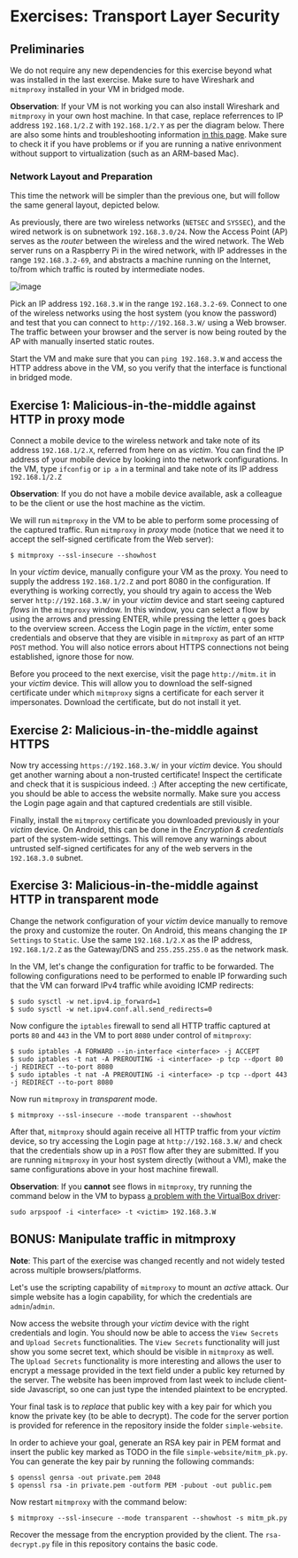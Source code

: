 # Exercises: Transport Layer Security

## Preliminaries

We do not require any new dependencies for this exercise beyond what was installed in the last exercise. Make sure to have Wireshark and `mitmproxy` installed in your VM in bridged mode.

**Observation**: If your VM is not working you can also install Wireshark and `mitmproxy` in your own host machine. In that case, replace referrences to IP address `192.168.1/2.Z` with `192.168.1/2.Y` as per the diagram below.
There are also some hints and troubleshooting information [in this page](hints.md). Make sure to check it if you have problems or if you are running a native enrivonment without support to virtualization (such as an ARM-based Mac). 

### Network Layout and Preparation

This time the network will be simpler than the previous one, but will follow the same general layout, depicted below.

As previously, there are two wireless networks (`NETSEC` and `SYSSEC`), and the wired network is on subnetwork `192.168.3.0/24`.
Now the Access Point (AP) serves as the _router_ between the wireless and the wired network.
The Web server runs on a Raspberry Pi in the wired network, with IP addresses in the range `192.168.3.2-69`, and abstracts a machine running on the Internet, to/from which traffic is routed by intermediate nodes.

![image](https://github.com/dfaranha/au-syssec-f23/blob/master/exercises/06_transport_layer_security/network-layout.png)

Pick an IP address `192.168.3.W` in the range `192.168.3.2-69`.
Connect to one of the wireless networks using the host system (you know the password) and test that you can connect to `http://192.168.3.W/` using a Web browser.
The traffic between your browser and the server is now being routed by the AP with manually inserted static routes.

Start the VM and make sure that you can `ping 192.168.3.W` and access the HTTP address above in the VM, so you verify that the interface is functional in bridged mode.

## Exercise 1: Malicious-in-the-middle against HTTP in proxy mode

Connect a mobile device to the wireless network and take note of its address `192.168.1/2.X`, referred from here on as *victim*.
You can find the IP address of your mobile device by looking into the network configurations.
In the VM, type `ifconfig` or `ip a` in a terminal and take note of its IP address `192.168.1/2.Z`

**Observation**: If you do not have a mobile device available, ask a colleague to be the client or use the host machine as the victim.

We will run `mitmproxy` in the VM to be able to perform some processing of the captured traffic. Run `mitmproxy` in _proxy_ mode (notice that we need it to accept the self-signed certificate from the Web server):

```
$ mitmproxy --ssl-insecure --showhost
```

In your *victim* device, manually configure your VM as the proxy. You need to supply the address `192.168.1/2.Z` and port 8080 in the configuration.
If everything is working correctly, you should try again to access the Web server `http://192.168.3.W/` in your *victim* device and start seeing captured _flows_ in the `mitmproxy` window.
In this window, you can select a flow by using the arrows and pressing ENTER, while pressing the letter `q` goes back to the overview screen.
Access the Login page in the *victim*, enter some credentials and observe that they are visible in `mitmproxy` as part of an `HTTP POST` method.
You will also notice errors about HTTPS connections not being established, ignore those for now.

Before you proceed to the next exercise, visit the page `http://mitm.it` in your *victim* device. This will allow you to download the self-signed certificate under which `mitmproxy` signs a certificate for each server it impersonates.
Download the certificate, but do not install it yet.

## Exercise 2: Malicious-in-the-middle against HTTPS

Now try accessing `https://192.168.3.W/` in your *victim* device.
You should get another warning about a non-trusted certificate! Inspect the certificate and check that it is suspicious indeed. :)
After accepting the new certificate, you should be able to access the website normally.
Make sure you access the Login page again and that captured credentials are still visible.

Finally, install the `mitmproxy` certificate you downloaded previously in your *victim* device.
On Android, this can be done in the *Encryption & credentials* part of the system-wide settings.
This will remove any warnings about untrusted self-signed certificates for any of the web servers in the `192.168.3.0` subnet.

## Exercise 3: Malicious-in-the-middle against HTTP in transparent mode

Change the network configuration of your *victim* device manually to remove the proxy and customize the router. On Android, this means changing the `IP Settings` to `Static`.
Use the same `192.168.1/2.X` as the IP address, `192.168.1/2.Z` as the Gateway/DNS and `255.255.255.0` as the network mask.

In the VM, let's change the configuration for traffic to be forwarded.
The following configurations need to be performed to enable IP forwarding such that the VM can forward IPv4 traffic while avoiding ICMP redirects:

```
$ sudo sysctl -w net.ipv4.ip_forward=1
$ sudo sysctl -w net.ipv4.conf.all.send_redirects=0
```

Now configure the `iptables` firewall to send all HTTP traffic captured at ports `80` and `443` in the VM to port `8080` under control of `mitmproxy`:

```
$ sudo iptables -A FORWARD --in-interface <interface> -j ACCEPT
$ sudo iptables -t nat -A PREROUTING -i <interface> -p tcp --dport 80 -j REDIRECT --to-port 8080
$ sudo iptables -t nat -A PREROUTING -i <interface> -p tcp --dport 443 -j REDIRECT --to-port 8080
```

Now run `mitmproxy` in _transparent_ mode.

```
$ mitmproxy --ssl-insecure --mode transparent --showhost
```

After that, `mitmproxy` should again receive all HTTP traffic from your *victim* device, so try accessing the Login page at `http://192.168.3.W/` and check that the credentials show up in a `POST` flow after they are submitted.
If you are running `mitmproxy` in your host system directly (without a VM), make the same configurations above in your host machine firewall.

**Observation**: If you **cannot** see flows in `mitmproxy`, try running the command below in the VM to bypass [a problem with the VirtualBox driver](https://security.stackexchange.com/questions/197453/mitm-using-arp-spoofing-with-kali-linux-running-on-virtualbox-with-bridged-wifi):

```
sudo arpspoof -i <interface> -t <victim> 192.168.3.W
```

## BONUS: Manipulate traffic in mitmproxy

**Note**: This part of the exercise was changed recently and not widely tested across multiple browsers/platforms.

Let's use the scripting capability of `mitmproxy` to mount an _active_ attack.
Our simple website has a login capability, for which the credentials are `admin`/`admin`.

Now access the website through your *victim* device with the right credentials and login. You should now be able to access the `View Secrets` and `Upload Secrets` functionalities.
The `View Secrets` functionality will just show you some secret text, which should be visible in `mitmproxy` as well.
The `Upload Secrets` functionality is more interesting and allows the user to encrypt a message provided in the text field under a public key returned by the server.
The website has been improved from last week to include client-side Javascript, so one can just type the intended plaintext to be encrypted.

Your final task is to _replace_ that public key with a key pair for which you know the private key (to be able to decrypt).
The code for the server portion is provided for reference in the repository inside the folder `simple-website`.

In order to achieve your goal, generate an RSA key pair in PEM format and insert the public key marked as TODO in the file `simple-website/mitm_pk.py`.
You can generate the key pair by running the following commands:

```
$ openssl genrsa -out private.pem 2048
$ openssl rsa -in private.pem -outform PEM -pubout -out public.pem
```

Now restart `mitmproxy` with the command below:

```
$ mitmproxy --ssl-insecure --mode transparent --showhost -s mitm_pk.py
```

Recover the message from the encryption provided by the client. The `rsa-decrypt.py` file in this repository contains the basic code.
